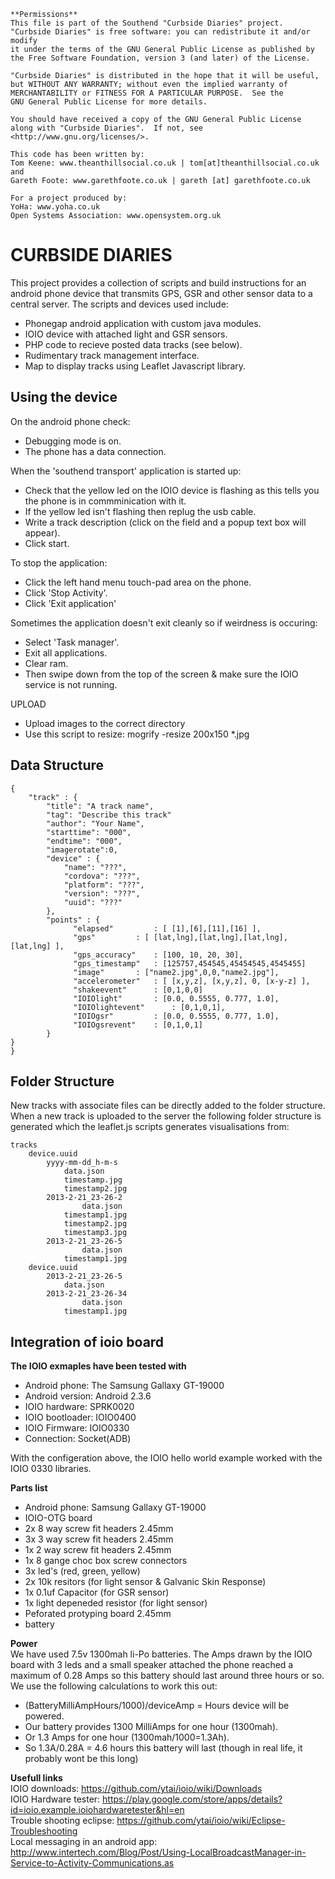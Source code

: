     **Permissions**
    This file is part of the Southend "Curbside Diaries" project.
    "Curbside Diaries" is free software: you can redistribute it and/or modify
    it under the terms of the GNU General Public License as published by
    the Free Software Foundation, version 3 (and later) of the License.

    "Curbside Diaries" is distributed in the hope that it will be useful,
    but WITHOUT ANY WARRANTY; without even the implied warranty of
    MERCHANTABILITY or FITNESS FOR A PARTICULAR PURPOSE.  See the
    GNU General Public License for more details.

    You should have received a copy of the GNU General Public License
    along with "Curbside Diaries".  If not, see <http://www.gnu.org/licenses/>.
    
    This code has been written by:
    Tom Keene: www.theanthillsocial.co.uk | tom[at]theanthillsocial.co.uk
    and
    Gareth Foote: www.garethfoote.co.uk | gareth [at] garethfoote.co.uk
    
    For a project produced by:
    YoHa: www.yoha.co.uk
    Open Systems Association: www.opensystem.org.uk

CURBSIDE DIARIES
==================     
This project provides a collection of scripts and build instructions for an 
android phone device that transmits GPS, GSR and other sensor data to a central server.
The scripts and devices used include:
- Phonegap android application with custom java modules.
- IOIO device with attached light and GSR sensors.
- PHP code to recieve posted data tracks (see below).
- Rudimentary track management interface.
- Map to display tracks using Leaflet Javascript library.

Using the device  
--------------
On the android phone check:
- Debugging mode is on.
- The phone has a data connection.

When the 'southend transport' application is started up:
- Check that the yellow led on the IOIO device is flashing as this tells you the phone is in commminication with it.
- If the yellow led isn't flashing then replug the usb cable.
- Write a track description (click on the field and a popup text box will appear).
- Click start.

To stop the application:
- Click the left hand menu touch-pad area on the phone.
- Click 'Stop Activity'.
- Click 'Exit application'

Sometimes the application doesn't exit cleanly so if weirdness is occuring:
- Select 'Task manager'.
- Exit all applications.
- Clear ram.
- Then swipe down from the top of the screen & make sure the IOIO service is not running.

UPLOAD
- Upload images to the correct directory
- Use this script to resize: mogrify -resize 200x150 *.jpg


Data Structure  
--------------
    {
    	"track" : {
            "title": "A track name",
            "tag": "Describe this track"
            "author": "Your Name", 
            "starttime": "000",
            "endtime": "000",
            "imagerotate":0,
            "device" : {
            	"name": "???",   
                "cordova": "???",
                "platform": "???",
                "version": "???",
                "uuid": "???"
            },
            "points" : {
                  "elapsed" 		: [ [1],[6],[11],[16] ],
                  "gps" 		: [ [lat,lng],[lat,lng],[lat,lng],[lat,lng] ],
                  "gps_accuracy"	: [100, 10, 20, 30],
                  "gps_timestamp"	: [125757,454545,45454545,4545455]
                  "image" 		: ["name2.jpg",0,0,"name2.jpg"],
                  "accelerometer" 	: [ [x,y,z], [x,y,z], 0, [x-y-z] ],
                  "shakeevent" 		: [0,1,0,0]
                  "IOIOlight"   	: [0.0, 0.5555, 0.777, 1.0],
                  "IOIOlightevent"   	: [0,1,0,1],
                  "IOIOgsr"   		: [0.0, 0.5555, 0.777, 1.0],
                  "IOIOgsrevent"   	: [0,1,0,1] 
            }
	}
    }               
Folder Structure
----------------
New tracks with associate files can be directly added to the folder structure.
When a new track is uploaded to the server the following folder structure is generated 
which the leaflet.js scripts generates visualisations from:

    tracks
    	device.uuid
    		yyyy-mm-dd_h-m-s
    			data.json
    			timestamp.jpg
    			timestamp2.jpg
    		2013-2-21_23-26-2
    		    	data.json
    			timestamp1.jpg
    			timestamp2.jpg
    			timestamp3.jpg
    		2013-2-21_23-26-5
    		    	data.json
    			timestamp1.jpg
    	device.uuid
    		2013-2-21_23-26-5
    			data.json
    		2013-2-21_23-26-34
    		        data.json
    			timestamp1.jpg
    

Integration of ioio board
-------------------------
**The IOIO exmaples have been tested with**  
- Android phone: The Samsung Gallaxy GT-19000
- Android version: Android 2.3.6
- IOIO hardware: SPRK0020
- IOIO bootloader: IOIO0400
- IOIO Firmware: IOIO0330
- Connection: Socket(ADB)
  
With the configeration above, the IOIO hello world example worked with the IOIO 0330 libraries.

**Parts list**  
- Android phone: Samsung Gallaxy GT-19000
- IOIO-OTG board
- 2x 8 way screw fit headers 2.45mm
- 3x 3 way screw fit headers 2.45mm 
- 1x 2 way screw fit headers 2.45mm
- 1x 8 gange choc box screw connectors
- 3x led's (red, green, yellow)
- 2x 10k resitors (for light sensor & Galvanic Skin Response)
- 1x 0.1uf Capacitor (for GSR sensor)
- 1x light depeneded resistor (for light sensor)
- Peforated protyping board 2.45mm
- battery

**Power**  
We have used 7.5v 1300mah li-Po batteries. 
The Amps drawn by the IOIO board with 3 leds and a small speaker attached the phone 
reached a maximum of 0.28 Amps so this battery should last around three hours or so.
We use the following calculations to work this out:
- (BatteryMilliAmpHours/1000)/deviceAmp = Hours device will be powered.
- Our battery provides 1300 MilliAmps for one hour (1300mah).
- Or 1.3 Amps for one hour (1300mah/1000=1.3Ah).
- So 1.3A/0.28A = 4.6 hours this battery will last (though in real life, it probably wont be this long)


**Usefull links**  
IOIO downloads: https://github.com/ytai/ioio/wiki/Downloads  
IOIO Hardware tester: https://play.google.com/store/apps/details?id=ioio.example.ioiohardwaretester&hl=en  
Trouble shooting eclipse: https://github.com/ytai/ioio/wiki/Eclipse-Troubleshooting  
Local messaging in an android app: http://www.intertech.com/Blog/Post/Using-LocalBroadcastManager-in-Service-to-Activity-Communications.as




